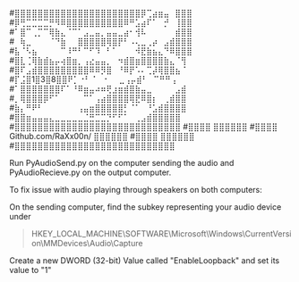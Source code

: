 #⣿⣿⣿⣿⣿⣿⣿⣿⣿⣿⣿⣿⣿⣿⣿⣿⣿⣿⣿⣿⣿⣿⡿⢉⣴⣶⣤⠀⣿⣿⣿
#⡿⢛⣉⣉⣉⣉⡛⠻⠿⣿⣿⣿⣿⣿⣿⣿⣿⣿⣿⠿⠛⣡⣴⠏⠁⠀⡚⠀⢸⣿⣿
#⠁⣿⠉⢀⡉⠉⢿⣷⣄⠈⠉⠁⣠⣀⣤⡀⣤⣤⣀⣴⠂⢺⠧⠀⠀⠀⠀⠀⣾⣿⣿
#⠀⢷⣀⠀⠀⠀⠈⠙⣷⠀⠀⣿⣿⣿⣿⣿⢿⣿⡟⠃⠠⢄⣀⢀⡴⠀⣠⣾⣿⣿⣿
#⣧⠈⠣⣦⠀⠀⠀⠀⠉⠸⠛⠃⠉⠋⠹⠀⠃⠁⠀⠀⠀⠺⣟⣷⣦⣄⠙⠿⣿⣿⣿
#⣿⣇⢈⢿⣷⣾⣦⡤⢴⣿⣶⡀⢠⣔⣤⣤⡀⠀⠲⣾⣿⣶⣿⣿⣿⣿⣷⣄⠈⢻
#⣿⠏⣠⣾⣿⣿⣿⣿⣿⣿⣿⣿⣿⠿⠿⡻⣿⠀⠘⠿⡟⠡⠄⢉⡼⢿⣿⣿⣦⠈
#⡏⣨⣿1⣿3⣿8⣿⣿⠟⡁⠐⠃⠈⠀⠐⠀⠀⣀⢠⡤⣾⠃⠀⠉⠛⠛⢠
#⠁⣿⣿⣿⣿⣿⣿⣿⠏⠁⠘⠿⣶⣤⠴⠶⢟⣰⣶⣾⣿⣷⣤⣀⠀⠀⠀⠀⣠⣾
#⡀⢿⣿⣿⣿⡿⠋⠁⠀⠀⠀⠀⠉⠁⢠⣴⣿⣿⣿⣿⢿⣟⠿⣿⡆⠀⢀⣾⣿⣿
#⣷⡄⠛⠟⠃⠀⠀⠀⠀⠀⠀⢠⣤⣶⣿⣿⣿⣿⣿⡃⠈⠁⠀⠘⣡⣾⣿⣿⣿⣿
#⣿⣿⣶⣤⣤⣤⣄⣀⣀⣀⣀⣀⣈⣛⣉⣉⡙⠋⠋⠁⠀⢀⣠⣾⣿⣿⣿⣿⣿
#⣿⣿⣿⣿⣿⣿⣿⣿⣿⣿⣿⣿⣿⣿⣿⣿⣿⣿⣿⣿⣿⣿⣿⣿⣿⣿⣿⣿⣿
#⣿⣿⣿⣿                         ⣿⣿⣿⣿⣿⣿
#⣿⣿⣿⣿  Github.com/RaXx00n/    ⣿⣿⣿⣿⣿⣿
#⣿⣿⣿⣿                         ⣿⣿⣿⣿⣿⣿
#⣿⣿⣿⣿⣿⣿⣿⣿⣿⣿⣿⣿⣿⣿⣿⣿⣿⣿⣿⣿⣿⣿⣿⣿⣿⣿⣿⣿

Run PyAudioSend.py on the computer sending the audio and PyAudioRecieve.py on the output computer.

To fix issue with audio playing through speakers on both computers:

On the sending computer, find the subkey representing your audio device under 
> HKEY_LOCAL_MACHINE\SOFTWARE\Microsoft\Windows\CurrentVersion\MMDevices\Audio\Capture

Create a new DWORD (32-bit) Value called "EnableLoopback" and set its value to "1" 
